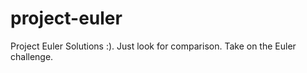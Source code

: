 project-euler
=============
Project Euler Solutions :). Just look for comparison. Take on the Euler challenge.
